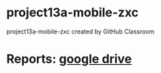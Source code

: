# project13a-mobile-zxc
project13a-mobile-zxc created by GitHub Classroom

# Reports: [google drive](https://docs.google.com/document/d/1qrnbo6KXTw2THN44BwhSn5RUXQxxlAHdaXRj8iTItSk/edit?usp=sharing)
